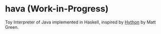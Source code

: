 # hava (Work-in-Progress)
Toy Interpreter of Java implemented in Haskell, inspired by [Hython]([url](https://github.com/mattgreen/hython)) by Matt Green.
